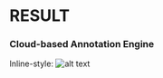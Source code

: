 # RESULT #

### Cloud-based Annotation Engine ###

Inline-style: 
![alt text](https://github.com/StanfordBioinformatics/cloud-based-annotation/blob/master/common/img/Annotating_Transcript.png "Logo Title Text 1")
